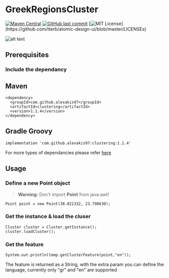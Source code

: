 # GreekRegionsCluster
[![Maven Central](https://img.shields.io/maven-central/v/com.github.alexakis97/clustering.svg?label=Maven%20Central)](https://search.maven.org/search?q=g:%22com.github.alexakis97%22%20AND%20a:%22clustering%22)
[![GitHub last commit](https://img.shields.io/github/last-commit/google/skia.svg?style=flat)]()
[![MIT License](https://img.shields.io/apm/l/atomic-design-ui.svg?)](https://github.com/tterb/atomic-design-ui/blob/master/LICENSEs)
<script type='text/javascript' src='https://ko-fi.com/widgets/widget_2.js'></script><script type='text/javascript'>kofiwidget2.init('Support Me', '#857ea6', 'E1E61NOU4');kofiwidget2.draw();</script> 
![alt text](https://www.map-of-greece.org/greece-map-800.jpg)


## Prerequisites
<!--
   ### Include the JSON dependancy
    <dependency>
	   <groupId>org.json</groupId>
	   <artifactId>json</artifactId>
	   <version>20200518</version>
    </dependency>
    
 -->
   ### Include the dependancy
   
   ## Maven
   
    <dependency>
      <groupId>com.github.alexakis97</groupId>
      <artifactId>clustering</artifactId>
      <version>1.1.4</version>
    </dependency>
    
   ## Gradle Groovy
   
    implementation 'com.github.alexakis97:clustering:1.1.4'
    
   For more types of dependancies please refer [here](https://search.maven.org/artifact/com.github.alexakis97/clustering/1.1.4/jar)
  
## Usage

   ### Define a new Point object
   > **Warning:** Don't import **Point** from java.awt!
   
    Point point = new Point(38.021332, 23.798630);
      
   ### Get the instance & load the cluser
 
    Cluster cluster = Cluster.getInstance();
    cluster.loadCluster();
    
  
      
   ### Get the feature
    System.out.println(temp.getClusterFeature(point,"en"));
    
  The feature is returned as a String, with the extra param you can define the language, currently only "gr" and "en" are supported

